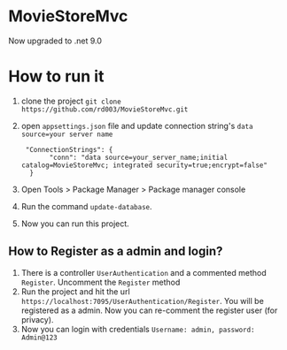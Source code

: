 # MovieStoreMvc

Now upgraded to .net 9.0

# How to run it
1. clone the project
   `git clone https://github.com/rd003/MovieStoreMvc.git`
2. open `appsettings.json` file and update connection string's `data source=your server name`
   
   ``` 
    "ConnectionStrings": {
          "conn": "data source=your_server_name;initial catalog=MovieStoreMvc; integrated security=true;encrypt=false"
     }
   ```
3. Open Tools > Package Manager > Package manager console
4. Run the command `update-database`.
5. Now you can run this project.

## How to Register as a admin and login?
1. There is a controller `UserAuthentication` and a commented method `Register`. Uncomment the `Register` method
2. Run the project and hit the url `https://localhost:7095/UserAuthentication/Register`. You will be registered as a admin. Now you can re-comment the register user (for privacy).
3. Now you can login with credentials `Username: admin, password: Admin@123`
